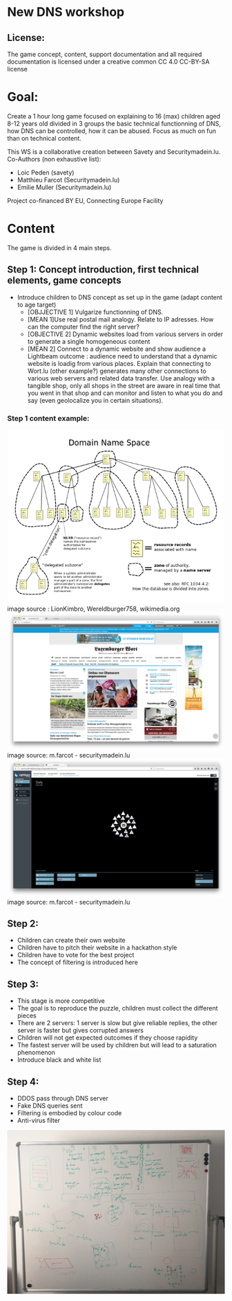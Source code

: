# New DNS workshop

## License:
The game concept, content, support documentation and all required documentation is licensed under a creative common CC 4.0 CC-BY-SA license

# Goal:
Create a 1 hour long game focused on explaining to 16 (max) children aged 8-12 years old divided in 3 groups the basic technical functionning of DNS, how DNS can be controlled, how it can be abused. Focus as much on fun than on technical content.

This WS is a collaborative creation between Savety and Securitymadein.lu. 
Co-Authors (non exhaustive list): 
- Loic Peden (savety)
- Matthieu Farcot (Securitymadein.lu)
- Emilie Muller (Securitymadein.lu)

Project co-financed BY EU, Connecting Europe Facility

# Content

The game is divided in 4 main steps.

## Step 1: Concept introduction, first technical elements, game concepts

- Introduce children to DNS concept as set up in the game (adapt content to age target)
     - [OBJJECTIVE 1] Vulgarize functionning of DNS.
     - [MEAN 1]Use real postal mail analogy. Relate to IP adresses. How can the computer find the right server?
     - [OBJECTIVE 2] Dynamic websites load from various servers in order to generate a single homogeneous content
     - [MEAN 2] Connect to a dynamic website and show audience a Lightbeam outcome : audience need to understand that a dynamic website is loadig from various places. Explain that connecting to Wort.lu (other example?) generates many other connections to various web servers and related data transfer. Use analogy with a tangible shop, only all shops in the street are aware in real time that you went in that shop and can monitor and listen to what you do and say (even geolocalize you in certain situations).
     
     
### Step 1 content example:
<img src="675px-Domain_name_space.svg.png">
image source : LionKimbro, Wereldburger758, wikimedia.org
<img src="wort_capture.png">
image source: m.farcot - securitymadein.lu
<img src="lightbeam_capture.png">
image source: m.farcot - securitymadein.lu

## Step 2:

- Children can create their own website
- Children have to pitch their website in a hackathon style
- Children have to vote for the best project
- The concept of filtering is introduced here

## Step 3:

- This stage is more competitive
- The goal is to reproduce the puzzle, children must collect the different pieces
- There are 2 servers: 1 server is slow but give reliable replies, the other server is faster but gives corrupted answers
- Children will not get expected outcomes if they choose rapidity
- The fastest server will be used by children but will lead to a saturation phenomenon
- Introduce black and white list

## Step 4:

- DDOS pass through DNS server
- Fake DNS queries sent
- Filtering is embodied by colour code
- Anti-virus filter




<img src="Brainstorm.jpg">
